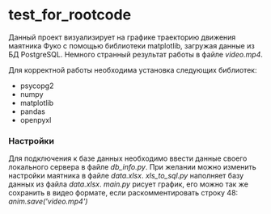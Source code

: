# test_for_rootcode
Данный проект визуализирует на графике траекторию движения маятника Фуко с помощью библиотеки matplotlib, загружая данные из БД PostgreSQL. Немного странный результат работы в файле *video.mp4*.

Для корректной работы необходима установка следующих библиотек:
* psycopg2
* numpy
* matplotlib
* pandas
* openpyxl

### Настройки
Для подключения к базе данных необходимо ввести данные своего локального сервера в файле *db_info.py*. При желании можно изменить настройки маятника в файле *data.xlsx*. 
*xls_to_sql.py* наполняет базу данных из файла *data.xlsx*. *main.py* рисует график, его можно так же сохранить в видео формате, если раскомментировать строку 48: *anim.save('video.mp4')*
